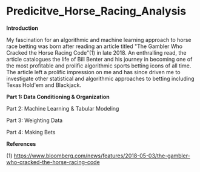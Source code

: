 # Predicitve_Horse_Racing_Analysis

**Introduction**

My fascination for an algorithmic and machine learning approach to horse race betting was born after reading an article titled "The Gambler Who Cracked the Horse Racing Code"(1) in late 2018. An enthralling read, the article catalogues the life of Bill Benter and his journey in becoming one of the most profitable and prolific algorithmic sports betting icons of all time. The article left a prolific impression on me and has since driven me to investigate other statistical and algorithmic approaches to betting including Texas Hold'em and Blackjack.

**Part 1: Data Conditioning & Organization**

Part 2: Machine Learning & Tabular Modeling

Part 3: Weighting Data

Part 4: Making Bets 

**References**

(1) https://www.bloomberg.com/news/features/2018-05-03/the-gambler-who-cracked-the-horse-racing-code

